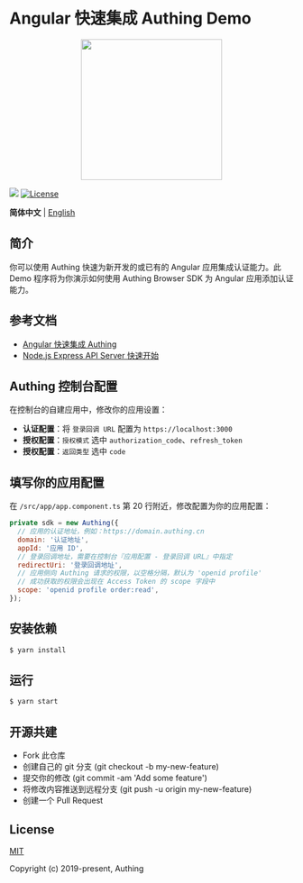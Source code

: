 # Angular 快速集成 Authing Demo

<div align=center>
  <img width="250" src="https://files.authing.co/authing-console/authing-logo-new-20210924.svg" />
</div>

<a href="https://forum.authing.cn/" target="_blank"><img src="https://img.shields.io/badge/chat-forum-blue" /></a>
<a href="https://opensource.org/licenses/MIT" target="_blank"><img src="https://img.shields.io/badge/License-MIT-success" alt="License"></a>

**简体中文** | [English](./README.md)

## 简介

你可以使用 Authing 快速为新开发的或已有的 Angular 应用集成认证能力。此 Demo 程序将为你演示如何使用 Authing Browser SDK 为 Angular 应用添加认证能力。

## 参考文档

- [Angular 快速集成 Authing](https://docs.authing.cn/v2/quickstarts/spa/angular.html)
- [Node.js Express API Server 快速开始](https://docs.authing.cn/v2/quickstarts/apiServer/nodeJsExpress/)

## Authing 控制台配置

在控制台的自建应用中，修改你的应用设置：

- **认证配置**：将 `登录回调 URL` 配置为 `https://localhost:3000`
- **授权配置**：`授权模式` 选中 `authorization_code`、`refresh_token`
- **授权配置**：`返回类型` 选中 `code`


## 填写你的应用配置

在 `/src/app/app.component.ts` 第 20 行附近，修改配置为你的应用配置：

```js
private sdk = new Authing({
  // 应用的认证地址，例如：https://domain.authing.cn
  domain: '认证地址',
  appId: '应用 ID',
  // 登录回调地址，需要在控制台『应用配置 - 登录回调 URL』中指定
  redirectUri: '登录回调地址',
  // 应用侧向 Authing 请求的权限，以空格分隔，默认为 'openid profile'
  // 成功获取的权限会出现在 Access Token 的 scope 字段中
  scope: 'openid profile order:read',
});
```


## 安装依赖

```bash
$ yarn install
```


## 运行

```bash
$ yarn start
```

## 开源共建

- Fork 此仓库
- 创建自己的 git 分支 (git checkout -b my-new-feature)
- 提交你的修改 (git commit -am 'Add some feature')
- 将修改内容推送到远程分支 (git push -u origin my-new-feature)
- 创建一个 Pull Request

## License

[MIT](https://opensource.org/licenses/MIT)

Copyright (c) 2019-present, Authing
